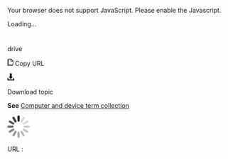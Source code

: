 Your browser does not support JavaScript. Please enable the Javascript.

Loading...

# 

drive

![Copy URL](drive_files/Copy.png)
Copy URL

![Download](drive_files/Download.png)

Download topic

**See** [Computer and device term collection](https://worldready.cloudapp.net/Styleguide/Read?id=2700&topicid=26597)

![In progress](drive_files/activity-large.gif)

URL :
